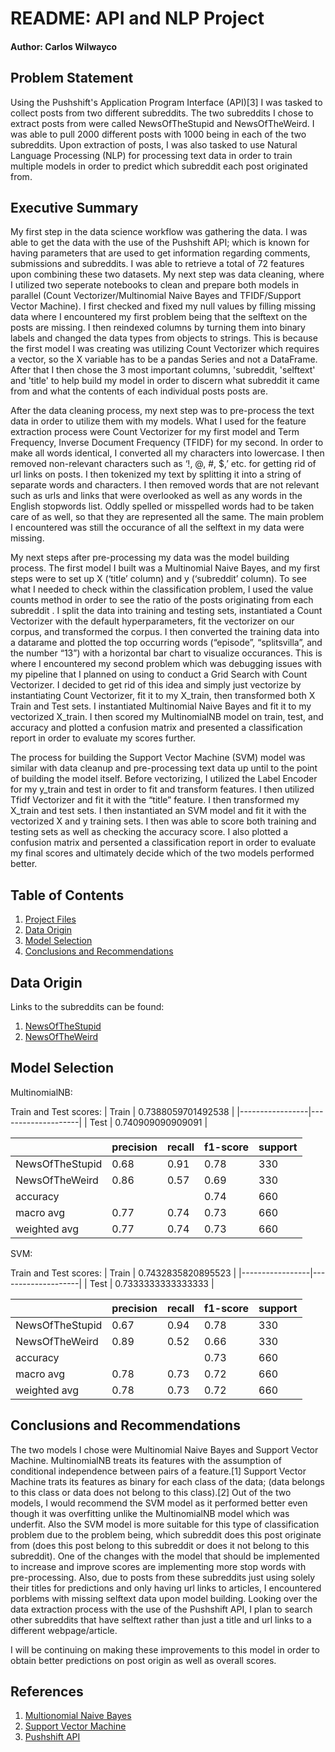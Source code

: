 # README: API and NLP Project
#### Author: Carlos Wilwayco

## Problem Statement
Using the Pushshift's Application Program Interface (API)[3] I was tasked to collect posts from two different subreddits. The two subreddits I chose to extract posts from were called NewsOfTheStupid and NewsOfTheWeird. I was able to pull 2000 different posts with 1000 being in each of the two subreddits. Upon extraction of posts, I was also tasked to use Natural Language Processing (NLP) for processing text data in order to train multiple models in order to predict which subreddit each post originated from. 

## Executive Summary
My first step in the data science workflow was gathering the data. I was able to get the data with the use of the Pushshift API; which is known for having parameters that are used to get information regarding comments, submissions and subreddits. I was able to retrieve a total of 72 features upon combining these two datasets. My next step was data cleaning, where I utilized two seperate notebooks to clean and prepare both models in parallel (Count Vectorizer/Multinomial Naive Bayes and TFIDF/Support Vector Machine). I first checked and fixed my null values by filling missing data where I encountered my first problem being that the selftext on the posts are missing. I then reindexed columns by turning them into binary labels and changed the data types from objects to strings. This is because the first model I was creating was utilizing Count Vectorizer which requires a vector, so the X variable has to be a pandas Series and not a DataFrame. After that I then chose the 3 most important columns, 'subreddit, 'selftext' and 'title' to help build my model in order to discern what subreddit it came from and what the contents of each individual posts posts are.

After the data cleaning process, my next step was to pre-process the text data in order to utilize them with my models. What I used for the feature extraction process were Count Vectorizer for my first model and Term Frequency, Inverse Document Frequency (TFIDF) for my second. In order to make all words identical, I converted all my characters into lowercase. I then removed non-relevant characters such as ‘!, @, #, $,’ etc. for getting rid of url links on posts. I then tokenized my text by splitting it into a string of separate words and characters. I then removed words that are not relevant such as urls and links that were overlooked as well as any words in the English stopwords list. Oddly spelled or misspelled words had to be taken care of as well, so that they are represented all the same. The main problem I encountered was still the occurance of all the selftext in my data were missing.

My next steps after pre-processing my data was the model building process. The first model I built was a Multinomial Naive Bayes, and my first steps were to set up X (‘title’ column) and y (‘subreddit’ column). To see what I needed to check within the classification problem, I used the value counts method in order to see the ratio of the posts originating from each subreddit . I split the data into training and testing sets, instantiated a Count Vectorizer with the default hyperparameters, fit the vectorizer on our corpus, and transformed the corpus. I then converted the training data into a datarame and plotted the top occurring words (“episode”, “splitsvilla”, and the number “13”) with a horizontal bar chart to visualize occurances. This is where I encountered my second problem which was debugging issues with my pipeline that I planned on using to conduct a Grid Search with Count Vectorizer. I decided to get rid of this idea and simply just vectorize by instantiating Count Vectorizer, fit it to my X_train, then transformed both X Train and Test sets. I instantiated Multinomial Naive Bayes and fit it to my vectorized X_train. I then scored my MultinomialNB model on train, test, and accuracy and plotted a confusion matrix and presented a classification report in order to evaluate my scores further.

The process for building the Support Vector Machine (SVM) model was similar with data cleanup and pre-processing text data up until to the point of building the model itself. Before vectorizing, I utilized the Label Encoder for my y_train and test in order to fit and transform features. I then utilized Tfidf Vectorizer and fit it with the “title” feature. I then transformed my X_train and test sets. I then instantiated an SVM model and fit it with the vectorized X and y training sets. I then was able to score both training and testing sets as well as checking the accuracy score. I also plotted a confusion matrix and persented a classification report in order to evaluate my final scores and ultimately decide which of the two models performed better.

## Table of Contents
1. [Project Files](#./data)
2. [Data Origin](#Data-Origin)
3. [Model Selection](#Model-Selection)
4. [Conclusions and Recommendations](#Conclusions-and-Recommendations)

## Data Origin
Links to the subreddits can be found: 
1. [NewsOfTheStupid](https://www.reddit.com/r/NewsOfTheStupid/)
2. [NewsOfTheWeird](https://www.reddit.com/r/NewsOfTheWeird/)

## Model Selection
MultinomialNB:

Train and Test scores:
|      Train      | 0.7388059701492538 | 
|-----------------|--------------------|
|      Test       | 0.740909090909091  |

|                 | precision | recall | f1-score | support |
|-----------------|-----------|--------|----------|---------|
| NewsOfTheStupid | 0.68      | 0.91   | 0.78     | 330     |
| NewsOfTheWeird  | 0.86      | 0.57   | 0.69     | 330     |
| accuracy        |           |        | 0.74     | 660     |
| macro avg       | 0.77      | 0.74   | 0.73     | 660     |
| weighted avg    | 0.77      | 0.74   | 0.73     | 660     |

SVM:

Train and Test scores:
|      Train      | 0.7432835820895523 | 
|-----------------|--------------------|
|      Test       | 0.7333333333333333 |

|                 | precision | recall | f1-score | support |
|-----------------|-----------|--------|----------|---------|
| NewsOfTheStupid | 0.67      | 0.94   | 0.78     | 330     |
| NewsOfTheWeird  | 0.89      | 0.52   | 0.66     | 330     |
| accuracy        |           |        | 0.73     | 660     |
| macro avg       | 0.78      | 0.73   | 0.72     | 660     |
| weighted avg    | 0.78      | 0.73   | 0.72     | 660     |

## Conclusions and Recommendations

The two models I chose were Multinomial Naive Bayes and Support Vector Machine. MultinomialNB treats its features with the assumption of conditional independence between pairs of a feature.[1] Support Vector Machine trats its features as binary for each class of the data; (data belongs to this class or data does not belong to this class).[2] Out of the two models, I would recommend the SVM model as it performed better even though it was overfitting unlike the MultinomialNB model which was underfit. Also the SVM model is more suitable for this type of classification problem due to the problem being, which subreddit does this post originate from (does this post belong to this subreddit or does it not belong to this subreddit). One of the changes with the model that should be implemented to increase and improve scores are implementing more stop words with pre-processing. Also, due to posts from these subreddits just using solely their titles for predictions and only having url links to articles, I encountered porblems with missing selftext data upon model building. Looking over the data extraction process with the use of the Pushshift API, I plan to search other subreddits that have selftext rather than just a title and url links to a different webpage/article. 

I will be continuing on making these improvements to this model in order to obtain better predictions on post origin as well as overall scores. 

## References
1. [Multionomial Naive Bayes](https://scikit-learn.org/stable/modules/generated/sklearn.naive_bayes.MultinomialNB.html)
2. [Support Vector Machine](https://scikit-learn.org/stable/modules/svm.html)
3. [Pushshift API](https://github.com/pushshift/api)
